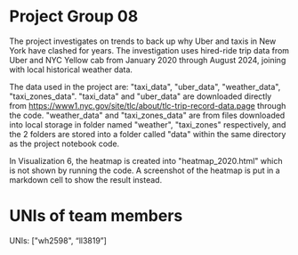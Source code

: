 # Project Group 08

The project investigates on trends to back up why Uber and taxis in New York have clashed for years. The investigation uses hired-ride trip data from Uber and NYC Yellow cab from January 2020 through August 2024, joining with local historical weather data.

The data used in the project are: "taxi_data", "uber_data", "weather_data", "taxi_zones_data". "taxi_data" and "uber_data" are downloaded directly from https://www1.nyc.gov/site/tlc/about/tlc-trip-record-data.page through the code. "weather_data" and "taxi_zones_data" are from files downloaded into local storage in folder named "weather", "taxi_zones" respectively, and the 2 folders are stored into a folder called "data" within the same directory as the project notebook code.

In Visualization 6, the heatmap is created into "heatmap_2020.html" which is not shown by running the code. A screenshot of the heatmap is put in a markdown cell to show the result instead.

# UNIs of team members

UNIs: ["wh2598", “ll3819”]